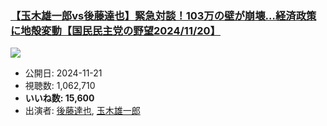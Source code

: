 ### [【玉木雄一郎vs後藤達也】緊急対談！103万の壁が崩壊…経済政策に地殻変動【国民民主党の野望2024/11/20】](https://www.youtube.com/watch?v=F4WmVdF4M8c)
[![](https://img.youtube.com/vi/F4WmVdF4M8c/sddefault.jpg)](https://www.youtube.com/watch?v=F4WmVdF4M8c)
-   公開日: 2024-11-21
-   視聴数: 1,062,710
-   **いいね数: 15,600**
-   出演者: [後藤達也](/rehacq_fan/people/後藤達也 "wikilink"), [玉木雄一郎](/rehacq_fan/people/玉木雄一郎 "wikilink")
